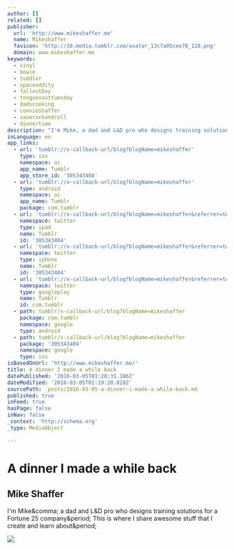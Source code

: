 ```yaml
---
author: []
related: []
publisher:
  url: 'http://www.mikeshaffer.me'
  name: Mikeshaffer
  favicon: 'http://38.media.tumblr.com/avatar_13c7a05cee78_128.png'
  domain: www.mikeshaffer.me
keywords:
  - vinyl
  - bowie
  - toddler
  - spaceoddity
  - falloutboy
  - tonguesouttuesday
  - dadscooking
  - connieshaffer
  - saverockandroll
  - dinnertime
description: "I'm Mike, a dad and L&D pro who designs training solutions for a Fortune 25 company. This is where I share awesome stuff that I create and learn about."
inLanguage: en
app_links:
  - url: 'tumblr://x-callback-url/blog?blogName=mikeshaffer'
    type: ios
    namespace: ai
    app_name: Tumblr
    app_store_id: '305343404'
  - url: 'tumblr://x-callback-url/blog?blogName=mikeshaffer'
    type: android
    namespace: ai
    app_name: Tumblr
    package: com.tumblr
  - url: 'tumblr://x-callback-url/blog?blogName=mikeshaffer&referrer=twitter-cards'
    namespace: twitter
    type: ipad
    name: Tumblr
    id: '305343404'
  - url: 'tumblr://x-callback-url/blog?blogName=mikeshaffer&referrer=twitter-cards'
    namespace: twitter
    type: iphone
    name: Tumblr
    id: '305343404'
  - url: 'tumblr://x-callback-url/blog?blogName=mikeshaffer&referrer=twitter-cards'
    namespace: twitter
    type: googleplay
    name: Tumblr
    id: com.tumblr
  - path: tumblr/x-callback-url/blog?blogName=mikeshaffer
    package: com.tumblr
    namespace: google
    type: android
  - path: tumblr/x-callback-url/blog?blogName=mikeshaffer
    package: '305343404'
    namespace: google
    type: ios
isBasedOnUrl: 'http://www.mikeshaffer.me/'
title: A dinner I made a while back
datePublished: '2016-03-05T01:20:31.186Z'
dateModified: '2016-03-05T01:19:20.828Z'
sourcePath: _posts/2016-03-05-a-dinner-i-made-a-while-back.md
published: true
inFeed: true
hasPage: false
inNav: false
_context: 'http://schema.org'
_type: MediaObject

---
```

# A dinner I made a while back

<article style=""><h1>Mike Shaffer</h1><p>I'm Mike&amp;comma; a dad and L&amp;D pro who designs training solutions for a Fortune 25 company&amp;period; This is where I share awesome stuff that I create and learn about&amp;period;</p><img src="http://38.media.tumblr.com/avatar_13c7a05cee78_128.png" /></article>